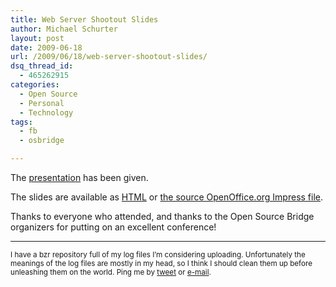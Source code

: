 ```yaml
---
title: Web Server Shootout Slides
author: Michael Schurter
layout: post
date: 2009-06-18
url: /2009/06/18/web-server-shootout-slides/
dsq_thread_id:
  - 465262915
categories:
  - Open Source
  - Personal
  - Technology
tags:
  - fb
  - osbridge

---
```

The [presentation][1] has been given.

The slides are available as [HTML][2] or [the source OpenOffice.org Impress file][3].

Thanks to everyone who attended, and thanks to the Open Source Bridge organizers for putting on an excellent conference!

* * *

<small>I have a bzr repository full of my log files I&#8217;m considering uploading. Unfortunately the meanings of the log files are mostly in my head, so I think I should clean them up before unleashing them on the world. Ping me by <a href="http://twitter.com/schmichael">tweet</a> or <a href="mailto:michael+blog@susens-schurter.com">e-mail</a>.</small>

 [1]: http://opensourcebridge.org/sessions/119
 [2]: http://michael.susens-schurter.com/files/wss/wss.html
 [3]: http://michael.susens-schurter.com/files/wss.odp